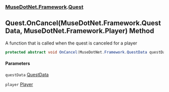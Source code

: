 ### [MuseDotNet.Framework](./MuseDotNet-Framework.md 'MuseDotNet.Framework').[Quest](./Quest.md 'MuseDotNet.Framework.Quest')
## Quest.OnCancel(MuseDotNet.Framework.QuestData, MuseDotNet.Framework.Player) Method
A function that is called when the quest is canceled for a player  
```csharp
protected abstract void OnCancel(MuseDotNet.Framework.QuestData questData, MuseDotNet.Framework.Player player);
```
#### Parameters
<a name='MuseDotNet-Framework-Quest-OnCancel(MuseDotNet-Framework-QuestData_MuseDotNet-Framework-Player)-questData'></a>
`questData` [QuestData](./QuestData.md 'MuseDotNet.Framework.QuestData')  
  
<a name='MuseDotNet-Framework-Quest-OnCancel(MuseDotNet-Framework-QuestData_MuseDotNet-Framework-Player)-player'></a>
`player` [Player](./Player.md 'MuseDotNet.Framework.Player')  
  
